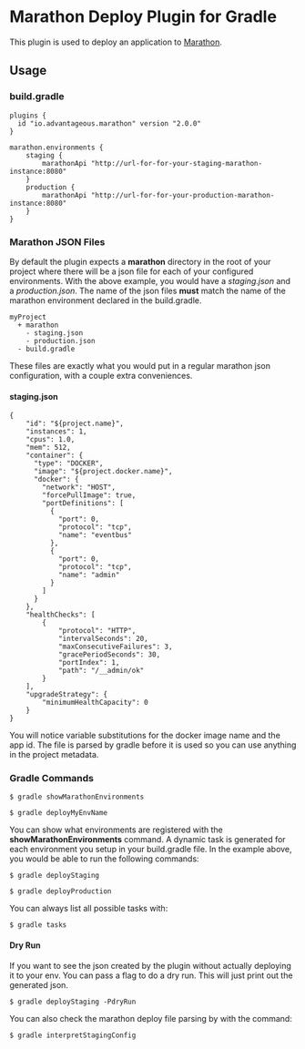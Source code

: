 # Marathon Deploy Plugin for Gradle

This plugin is used to deploy an application to [Marathon](https://mesosphere.github.io/marathon/).

## Usage

### build.gradle

    plugins {
      id "io.advantageous.marathon" version "2.0.0"
    }
    
    marathon.environments {
        staging {
            marathonApi "http://url-for-for-your-staging-marathon-instance:8080"
        }
        production {
            marathonApi "http://url-for-for-your-production-marathon-instance:8080"
        }
    }
    
### Marathon JSON Files

By default the plugin expects a **marathon** directory in the root of your project where there will be a json file for each of your configured environments.
With the above example, you would have a *staging.json* and a *production.json*.  The name of the json files **must** match the name of the marathon environment declared in the build.gradle.

    myProject
      + marathon
        - staging.json
        - production.json
      - build.gradle

These files are exactly what you would put in a regular marathon json configuration, with a couple extra conveniences.

#### staging.json
    {
        "id": "${project.name}",
        "instances": 1,
        "cpus": 1.0,
        "mem": 512,
        "container": {
          "type": "DOCKER",
          "image": "${project.docker.name}",
          "docker": {
            "network": "HOST",
            "forcePullImage": true,
            "portDefinitions": [
              {
                "port": 0,
                "protocol": "tcp",
                "name": "eventbus"
              },
              {
                "port": 0,
                "protocol": "tcp",
                "name": "admin"
              }
            ]
          }
        },
        "healthChecks": [
            {
                "protocol": "HTTP",
                "intervalSeconds": 20,
                "maxConsecutiveFailures": 3,
                "gracePeriodSeconds": 30,
                "portIndex": 1,
                "path": "/__admin/ok"
            }
        ],
        "upgradeStrategy": {
            "minimumHealthCapacity": 0
        }
    }
    
You will notice variable substitutions for the docker image name and the app id.  The file is parsed by gradle before it is used so you can use anything in the project metadata.
    
### Gradle Commands
    
    $ gradle showMarathonEnvironments
    
    $ gradle deployMyEnvName
       
You can show what environments are registered with the **showMarathonEnvironments** command.
A dynamic task is generated for each environment you setup in your build.gradle file.  In the example above, you would be able to run the following commands:
    
    $ gradle deployStaging
    
    $ gradle deployProduction
        
You can always list all possible tasks with:

    $ gradle tasks
    
#### Dry Run

If you want to see the json created by the plugin without actually deploying it to your env.  You can pass a flag to do a dry run.  This will just print out the generated json.

    $ gradle deployStaging -PdryRun
    
You can also check the marathon deploy file parsing by with the command:

    $ gradle interpretStagingConfig
